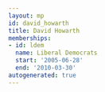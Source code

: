 ```yaml
---
layout: mp
id: david_howarth
title: David Howarth
memberships:
- id: ldem
  name: Liberal Democrats
  start: '2005-06-28'
  end: '2010-03-30'
autogenerated: true
---
```


